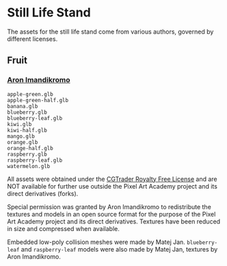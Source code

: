 # Still Life Stand

The assets for the still life stand come from various authors, governed by different licenses.

## Fruit

### [Aron Imandikromo](http://aronimandikromo.com)

```
apple-green.glb
apple-green-half.glb
banana.glb
blueberry.glb
blueberry-leaf.glb
kiwi.glb
kiwi-half.glb
mango.glb
orange.glb
orange-half.glb
raspberry.glb
raspberry-leaf.glb
watermelon.glb
```

All assets were obtained under the [CGTrader Royalty Free License](https://www.cgtrader.com/pages/terms-and-conditions#royalty-free-license) 
and are NOT available for further use outside the Pixel Art Academy project and its direct derivatives (forks). 

Special permission was granted by Aron Imandikromo to redistribute the textures and models in an open source format for
the purpose of the Pixel Art Academy project and its direct derivatives. Textures have been reduced in size and 
compressed when available.

Embedded low-poly collision meshes were made by Matej Jan. 
`blueberry-leaf` and `raspberry-leaf` models were also made by Matej Jan, textures by Aron Imandikromo.
